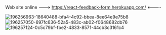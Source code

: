 Web site online  --->  https://react-feedback-form.herokuapp.com/  <----

![196256963-18640488-bfa4-4c92-bbea-8ee64e9e75b8](https://user-images.githubusercontent.com/89462761/196257904-b7c1f8cc-f293-4b6d-9545-23f5ed875cd5.png)
![196257050-697fc636-52a5-483c-ab02-f0648682db76](https://user-images.githubusercontent.com/89462761/196258256-e6a63b27-b01a-4c40-86ef-839ef5226103.png)
![196257124-0c5c79bf-fbe2-4833-8571-44cb3c3161c4](https://user-images.githubusercontent.com/89462761/196258247-ae5a7988-7ff6-4736-a6e6-74a8840e9d95.png)




<!-- ![image](https://user-images.githubusercontent.com/89462761/196256963-18640488-bfa4-4c92-bbea-8ee64e9e75b8.png)
![image](https://user-images.githubusercontent.com/89462761/196257050-697fc636-52a5-483c-ab02-f0648682db76.png)
![image](https://user-images.githubusercontent.com/89462761/196257124-0c5c79bf-fbe2-4833-8571-44cb3c3161c4.png) -->


